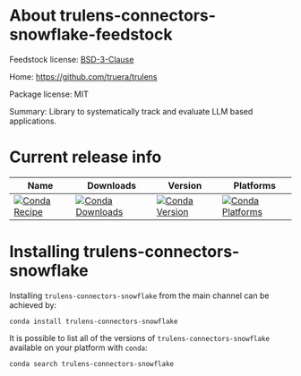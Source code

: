 About trulens-connectors-snowflake-feedstock
=======================

Feedstock license: [BSD-3-Clause](LICENSE)

Home: https://github.com/truera/trulens

Package license: MIT

Summary: Library to systematically track and evaluate LLM based applications.


Current release info
====================

| Name | Downloads | Version | Platforms |
| --- | --- | --- | --- |
| [![Conda Recipe](https://img.shields.io/badge/recipe-trulens-connectors-snowflake-green.svg)](https://anaconda.org/anaconda/trulens-connectors-snowflake) | [![Conda Downloads](https://img.shields.io/conda/dn/anaconda/trulens-connectors-snowflake.svg)](https://anaconda.org/anaconda/trulens-connectors-snowflake) | [![Conda Version](https://img.shields.io/conda/vn/anaconda/trulens-connectors-snowflake.svg)](https://anaconda.org/anaconda/trulens-connectors-snowflake) | [![Conda Platforms](https://img.shields.io/conda/pn/anaconda/trulens-connectors-snowflake.svg)](https://anaconda.org/anaconda/trulens-connectors-snowflake) |

Installing trulens-connectors-snowflake
==================

Installing `trulens-connectors-snowflake` from the main channel can be achieved by:

```
conda install trulens-connectors-snowflake
```

It is possible to list all of the versions of `trulens-connectors-snowflake` available on your platform with `conda`:

```
conda search trulens-connectors-snowflake
```